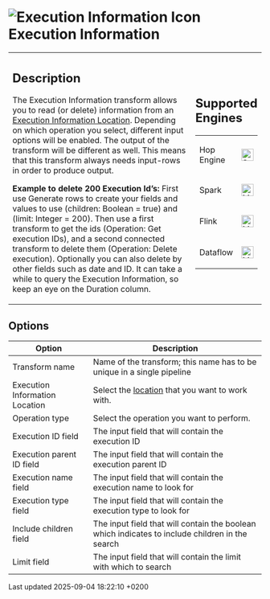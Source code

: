 <div id="header">

# <span class="image image-doc-icon">![Execution Information Icon](../assets/images/transforms/icons/execinfo.svg)</span> Execution Information

</div>

<div id="content">

<div id="preamble">

<div class="sectionbody">

<table>
<colgroup>
<col style="width: 75%" />
<col style="width: 25%" />
</colgroup>
<tbody>
<tr class="odd">
<td><div class="content">
<div class="sect1">
<h2 id="_description">Description</h2>
<div class="sectionbody">
<div class="paragraph">
<p>The Execution Information transform allows you to read (or delete) information from an <a href="metadata-types/execution-information-location.1otVmIwo2K">Execution Information Location</a>. Depending on which operation you select, different input options will be enabled. The output of the transform will be different as well. This means that this transform always needs input-rows in order to produce output.</p>
</div>
<div class="paragraph">
<p><strong>Example to delete 200 Execution Id’s:</strong> First use Generate rows to create your fields and values to use (children: Boolean = true) and (limit: Integer = 200). Then use a first transform to get the ids (Operation: Get execution IDs), and a second connected transform to delete them (Operation: Delete execution). Optionally you can also delete by other fields such as date and ID. It can take a while to query the Execution Information, so keep an eye on the Duration column.</p>
</div>
</div>
</div>
</div></td>
<td><div class="content">
<div class="sect1">
<h2 id="_supported_engines">Supported Engines</h2>
<div class="sectionbody">
<table>
<tbody>
<tr class="odd">
<td><p>Hop Engine</p></td>
<td><div class="content">
<div class="paragraph">
<p><span class="image"><img src="../assets/images/check_mark.svg" alt="Supported" width="24" /></span></p>
</div>
</div></td>
</tr>
<tr class="even">
<td><p>Spark</p></td>
<td><div class="content">
<div class="paragraph">
<p><span class="image"><img src="../assets/images/check_mark.svg" alt="Maybe Supported" width="24" /></span></p>
</div>
</div></td>
</tr>
<tr class="odd">
<td><p>Flink</p></td>
<td><div class="content">
<div class="paragraph">
<p><span class="image"><img src="../assets/images/check_mark.svg" alt="Maybe Supported" width="24" /></span></p>
</div>
</div></td>
</tr>
<tr class="even">
<td><p>Dataflow</p></td>
<td><div class="content">
<div class="paragraph">
<p><span class="image"><img src="../assets/images/check_mark.svg" alt="Maybe Supported" width="24" /></span></p>
</div>
</div></td>
</tr>
</tbody>
</table>
</div>
</div>
</div></td>
</tr>
</tbody>
</table>

</div>

</div>

<div class="sect1">

## Options

<div class="sectionbody">

| Option                         | Description                                                                                                 |
| ------------------------------ | ----------------------------------------------------------------------------------------------------------- |
| Transform name                 | Name of the transform; this name has to be unique in a single pipeline                                      |
| Execution Information Location | Select the [location](metadata-types/execution-information-location.1otVmIwo2K) that you want to work with. |
| Operation type                 | Select the operation you want to perform.                                                                   |
| Execution ID field             | The input field that will contain the execution ID                                                          |
| Execution parent ID field      | The input field that will contain the execution parent ID                                                   |
| Execution name field           | The input field that will contain the execution name to look for                                            |
| Execution type field           | The input field that will contain the execution type to look for                                            |
| Include children field         | The input field that will contain the boolean which indicates to include children in the search             |
| Limit field                    | The input field that will contain the limit with which to search                                            |

</div>

</div>

</div>

<div id="footer">

<div id="footer-text">

Last updated 2025-09-04 18:22:10 +0200

</div>

</div>
